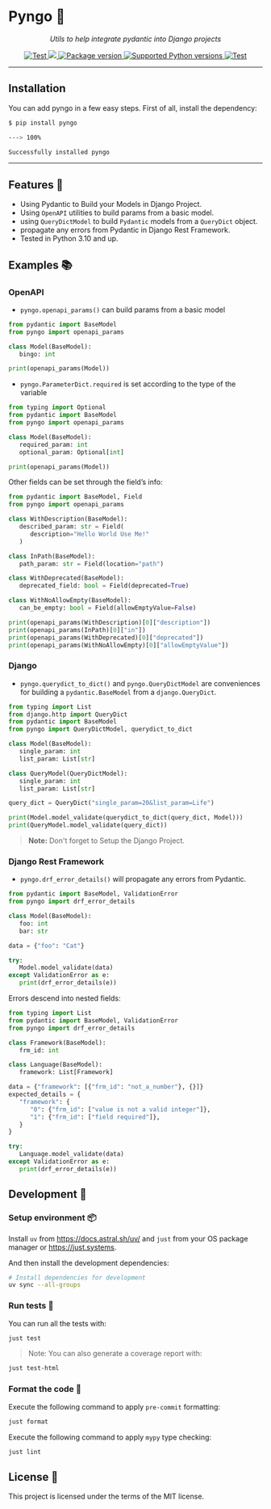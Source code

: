 # Pyngo :snake:

<p align="center">
    <em>Utils to help integrate pydantic into Django projects</em>
</p>

<p align="center">
<a href="https://github.com/yezz123/pyngo/actions/workflows/ci.yml" target="_blank">
    <img src="https://github.com/yezz123/pyngo/actions/workflows/ci.yml/badge.svg" alt="Test">
</a>
<a href="https://codecov.io/gh/yezz123/pyngo">
    <img src="https://codecov.io/gh/yezz123/pyngo/branch/main/graph/badge.svg"/>
</a>
<a href="https://pypi.org/project/pyngo" target="_blank">
    <img src="https://img.shields.io/pypi/v/pyngo?color=%2334D058&label=pypi%20package" alt="Package version">
</a>
<a href="https://pypi.org/project/pyngo" target="_blank">
    <img src="https://img.shields.io/pypi/pyversions/pyngo.svg?color=%2334D058" alt="Supported Python versions">
</a>
<a href="https://pepy.tech/project/pyngo" target="_blank">
    <img src="https://static.pepy.tech/badge/pyngo" alt="Test">
</a>
</p>

---

## Installation

You can add pyngo in a few easy steps. First of all, install the dependency:

```sh
$ pip install pyngo

---> 100%

Successfully installed pyngo
```

---

## Features 🎉

- Using Pydantic to Build your Models in Django Project.
- Using `OpenAPI` utilities to build params from a basic model.
- using `QueryDictModel` to build `Pydantic` models from a `QueryDict` object.
- propagate any errors from Pydantic in Django Rest Framework.
- Tested in Python 3.10 and up.

## Examples 📚

### OpenAPI

- `pyngo.openapi_params()` can build params from a basic model

```py
from pydantic import BaseModel
from pyngo import openapi_params

class Model(BaseModel):
   bingo: int

print(openapi_params(Model))
```

- `pyngo.ParameterDict.required` is set according to the type of the variable

```py
from typing import Optional
from pydantic import BaseModel
from pyngo import openapi_params

class Model(BaseModel):
   required_param: int
   optional_param: Optional[int]

print(openapi_params(Model))
```

Other fields can be set through the field’s info:

```py
from pydantic import BaseModel, Field
from pyngo import openapi_params

class WithDescription(BaseModel):
   described_param: str = Field(
      description="Hello World Use Me!"
   )

class InPath(BaseModel):
   path_param: str = Field(location="path")

class WithDeprecated(BaseModel):
   deprecated_field: bool = Field(deprecated=True)

class WithNoAllowEmpty(BaseModel):
   can_be_empty: bool = Field(allowEmptyValue=False)

print(openapi_params(WithDescription)[0]["description"])
print(openapi_params(InPath)[0]["in"])
print(openapi_params(WithDeprecated)[0]["deprecated"])
print(openapi_params(WithNoAllowEmpty)[0]["allowEmptyValue"])
```

### Django

- `pyngo.querydict_to_dict()` and `pyngo.QueryDictModel` are conveniences for building a `pydantic.BaseModel` from a `django.QueryDict`.

```py
from typing import List
from django.http import QueryDict
from pydantic import BaseModel
from pyngo import QueryDictModel, querydict_to_dict

class Model(BaseModel):
   single_param: int
   list_param: List[str]

class QueryModel(QueryDictModel):
   single_param: int
   list_param: List[str]

query_dict = QueryDict("single_param=20&list_param=Life")

print(Model.model_validate(querydict_to_dict(query_dict, Model)))
print(QueryModel.model_validate(query_dict))
```

> **Note:** Don't forget to Setup the Django Project.

### Django Rest Framework

- `pyngo.drf_error_details()` will propagate any errors from Pydantic.

```py
from pydantic import BaseModel, ValidationError
from pyngo import drf_error_details

class Model(BaseModel):
   foo: int
   bar: str

data = {"foo": "Cat"}

try:
   Model.model_validate(data)
except ValidationError as e:
   print(drf_error_details(e))
```

Errors descend into nested fields:

```py
from typing import List
from pydantic import BaseModel, ValidationError
from pyngo import drf_error_details

class Framework(BaseModel):
   frm_id: int

class Language(BaseModel):
   framework: List[Framework]

data = {"framework": [{"frm_id": "not_a_number"}, {}]}
expected_details = {
   "framework": {
      "0": {"frm_id": ["value is not a valid integer"]},
      "1": {"frm_id": ["field required"]},
   }
}

try:
   Language.model_validate(data)
except ValidationError as e:
   print(drf_error_details(e))
```

## Development 🚧

### Setup environment 📦

Install `uv` from https://docs.astral.sh/uv/ and `just` from your OS package manager or https://just.systems.

And then install the development dependencies:

```bash
# Install dependencies for development
uv sync --all-groups
```

### Run tests 🌝

You can run all the tests with:

```bash
just test
```

> Note: You can also generate a coverage report with:

```bash
just test-html
```

### Format the code 🍂

Execute the following command to apply `pre-commit` formatting:

```bash
just format
```

Execute the following command to apply `mypy` type checking:

```bash
just lint
```

## License 🍻

This project is licensed under the terms of the MIT license.
